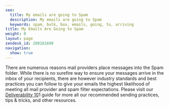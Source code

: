 ```yaml
---
seo:
  title: My emails are going to Spam
  description: My emails are going to Spam
  keywords: spam, bulk, box, emails, going, to, arriving
title: My Emails Are Going to Spam
weight: 0
layout: page
zendesk_id: 200181698
navigation:
  show: true
---
```


There are numerous reasons mail providers place messages into the Spam folder. While there is no surefire way to ensure your messages arrive in the inbox of your recipients, there are however industry standards and best practices you can follow to give your emails the highest likelihood of meeting all mail provider and spam filter expectations. Please visit our [Deliverability 10](http://support.sendgrid.com/entries/21194967-deliverability-101)1 guide&nbsp;for more all our recommended sending practices, tips & tricks, and other resources.
